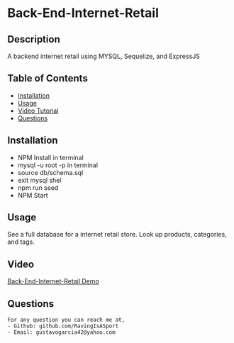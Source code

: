 # Back-End-Internet-Retail
## Description
A backend internet retail using MYSQL, Sequelize, and ExpressJS

  ## Table of Contents
  - [Installation](#installation)
  - [Usage](#usage)
  - [Video Tutorial](#video)
  - [Questions](#questions)

  ## Installation
  - NPM Install in terminal
  - mysql -u root -p in terminal
  - source db/schema.sql
  - exit mysql shel
  - npm run seed
  - NPM Start
  ## Usage
  See a full database for a internet retail store. Look up products, categories, and tags.
  ## Video
  <a href="https://www.youtube.com/watch?v=QeQ1O8LkCro" target="_blank">Back-End-Internet-Retail Demo</a>

  ## Questions
    For any question you can reach me at, 
    - Github: github.com/RavingIsASport
    - Email: gustavogarcia42@yahoo.com
